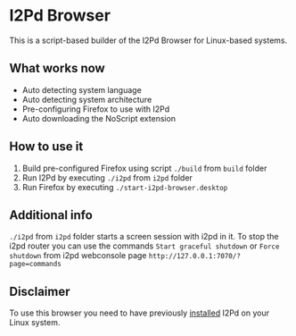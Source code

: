 I2Pd Browser
=====
This is a script-based builder of the I2Pd Browser for Linux-based systems.

What works now
-----
* Auto detecting system language
* Auto detecting system architecture
* Pre-configuring Firefox to use with I2Pd
* Auto downloading the NoScript extension

How to use it
-----
1. Build pre-configured Firefox using script `./build` from `build` folder
2. Run I2Pd by executing `./i2pd` from `i2pd` folder
3. Run Firefox by executing `./start-i2pd-browser.desktop`

Additional info
-----
`./i2pd` from `i2pd` folder starts a screen session with i2pd in it.
To stop the i2pd router you can use the commands `Start graceful shutdown` or `Force shutdown`
from i2pd webconsole page `http://127.0.0.1:7070/?page=commands`

Disclaimer
-----
To use this browser you need to have previously [installed](https://i2pd.readthedocs.io/en/latest/user-guide/install/#linux) I2Pd on your Linux system.
